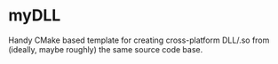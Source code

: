 # myDLL
Handy CMake based template for creating cross-platform DLL/.so from (ideally, maybe roughly) the same source code base.
